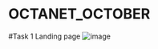 # OCTANET_OCTOBER

#Task 1 Landing page
![image](https://github.com/lakshaykathuria/OCTANET_OCTOBER/assets/74535080/3ba5eefc-1614-4840-8e80-6938bf3395fc)
